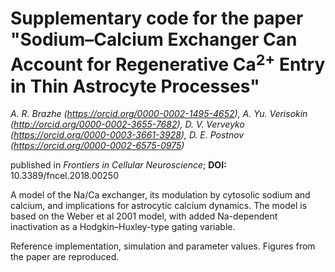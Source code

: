 # Supplementary code for the paper "Sodium–Calcium Exchanger Can Account for Regenerative Ca$^{2+}$ Entry in Thin Astrocyte Processes"


*A. R. Brazhe (https://orcid.org/0000-0002-1495-4652), A. Yu. Verisokin (http://orcid.org/0000-0002-3655-7682), D. V. Verveyko (https://orcid.org/0000-0003-3661-3928), D. E. Postnov (https://orcid.org/0000-0002-6575-0975)*

published in *Frontiers in Cellular Neuroscience*; **DOI:** 10.3389/fncel.2018.00250



A model of the Na/Ca exchanger, its modulation by cytosolic sodium and calcium, and implications for astrocytic calcium dynamics. The model is based on the Weber et al 2001 model, with added Na-dependent inactivation as a Hodgkin–Huxley-type gating variable.

Reference implementation, simulation and parameter values. Figures from the paper are reproduced. 
